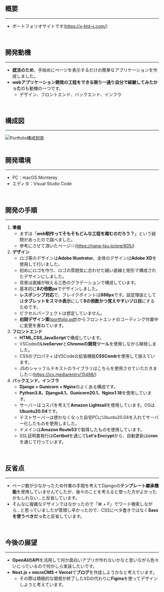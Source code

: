 ## 概要
---
- ポートフォリオサイトです(https://x-ktd-x.com/)
<br>

## 開発動機
---
- **就活のため**、手始めにページを表示するだけの簡単なアプリケーションを作成しました。
- **webアプリケーション開発の工程をできる限り一通り自分で経験してみたかった**のも動機の一つです。
  - デザイン、フロントエンド、バックエンド、インフラ
<br>

## 構成図
---
![Portfolio構成図面](https://user-images.githubusercontent.com/53157210/222891021-e7e2ff38-a385-4dd4-9969-4ef5af740f55.png)
<br>
<br>

## 開発環境
---
- PC：macOS Monterey
- エディタ：Visual Studio Code
<br>

## 開発の手順
---
1. **準備**
   - まずは「**web制作ってそもそもどんな工程を踏むのだろう？**」という疑問があったので調べました。
   - 参考にさせて頂いたページ⇨(https://nana-tsu.jp/pre/805/)
2. **デザイン**
   - ロゴ等のデザインは**Adobe Illustrator**、全体のデザインは**Adobe XD**を使用して行いました。
   - 初めにロゴを作り、ロゴの雰囲気に合わせた細い直線と矩形で構成されたデザインにしました。
   - 背景は直線が映える三色のグラデーションで構成しています。
   - 基本的に**8の倍数px**でデザインしました。
   - **レスポンシブ対応**で、ブレイクポイントは**888px**です。設定理由としては**タブレットをスマホ表示**にして**8の倍数かつ覚えやすいゾロ目**にするためです。
   - ピクセルパーフェクトは想定していません。
   - **初期デザイン案**([portfolio.pdf](https://github.com/x-ktd-x/portfolio/files/10883265/portfolio.pdf))からフロントエンドのコーディング作業中に変更を重ねています。
3. **フロントエンド**
   - **HTML,CSS,JavaScript**で構成しています。
   - VSCodeの**LiveServer**と**Chromeの開発ツール**を使用しながら開発しました。
   - CSSのプロパティはVSCodeの拡張機能**CSSComb**を使用して揃えています。
   - JSのシャッフルテキストのライブラリはこちらを使用させていただきました⇨(https://ics.media/entry/15498/)
4. **バックエンド、インフラ**
   - **Django + Gunicorn + Nginx**のよくある構成です。
   - **Python3.8、Django4.1、Gunicorn20.1、Nginx1.18**を使用しています。
   - サーバーはコスパを考えて**Amazon Lightsail**を使用しています。OSは**Ubuntu20.04**です。
   - テストサーバーは使わなくなった自宅PCにUbuntu20.04を入れてサーバー化したものを使用しました。
   - ドメインは**Amazon Route53**で取得したものを使用しています。
   - SSL証明書発行は**Certbot**を通じて**Let's Encrypt**から、自動更新は**cron**を通じて行っています。
<br>

## 反省点
---
- ページ数が少なかったため作業の手間を考えてDjangoの**テンプレート継承機能**を使用していませんでしたが、後々のことを考えると使った方がよかったかもしれない…と反省しています。
- そんなに複雑なデザインではなかったので「⌘ + F」でワード検索しながら…と思っていましたが管理し辛かったので、CSSにベタ書きではなく**Sassを使うべきだった**と反省しています。
<br>

## 今後の展望
---
- **OpenAIのAPI**を活用して何か面白いアプリが作れないかなと思いながら色々いじっているので何かしら実装したいです。
- **Next.js + microCMS + Vercel**で**ブログ**を作成しようかなと考えています。
  - その際は積極的な開発が終了したXDの代わりに**Figma**を使ってデザインしようと考えています。
